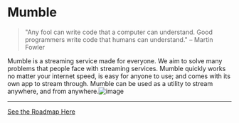 # Mumble
> "Any fool can write code that a computer can understand. Good programmers write code that humans can understand." – Martin Fowler

Mumble is a streaming service made for everyone. We aim to solve many problems that people face with streaming services. Mumble quickly works no matter your internet speed, is easy for anyone to use; and comes with its own app to stream through. Mumble can be used as a utility to stream anywhere, and from anywhere.![image](https://user-images.githubusercontent.com/67658523/196335327-513f8e99-60be-4185-a3a8-42bb1a2bb358.png)

---

[See the Roadmap Here](./docs/roadmap.md)
